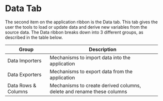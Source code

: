 # Data Tab


The second item on the application ribbon is the Data tab.  This tab gives the user the tools to load or update data and derive new variables from the source data. The Data ribbon breaks down into 3 different groups, as described in the table below.



| Group          | Description                                                                                                          |
|----------------|----------------------------------------------------------------------------------------------------------------------|
| Data Importers | Mechanisms to import data into the application                                                                       |
| Data Exporters | Mechanisms to export data from the application                                                                       |
| Data Rows & Columns   | Mechanisms to create derived columns, delete and rename these columns                                                |

